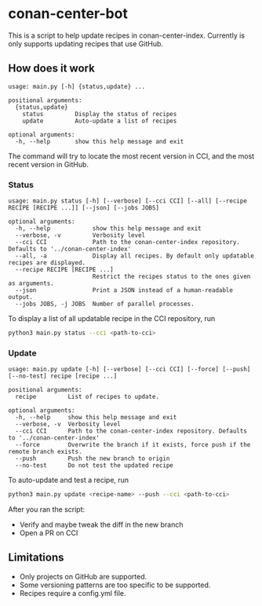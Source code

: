 # conan-center-bot

This is a script to help update recipes in conan-center-index.
Currently is only supports updating recipes that use GitHub.

## How does it work

```
usage: main.py [-h] {status,update} ...

positional arguments:
  {status,update}
    status         Display the status of recipes
    update         Auto-update a list of recipes

optional arguments:
  -h, --help       show this help message and exit
```

The command will try to locate the most recent version in CCI, and the most recent version in GitHub.

### Status

```
usage: main.py status [-h] [--verbose] [--cci CCI] [--all] [--recipe RECIPE [RECIPE ...]] [--json] [--jobs JOBS]

optional arguments:
  -h, --help            show this help message and exit
  --verbose, -v         Verbosity level
  --cci CCI             Path to the conan-center-index repository. Defaults to '../conan-center-index'
  --all, -a             Display all recipes. By default only updatable recipes are displayed.
  --recipe RECIPE [RECIPE ...]
                        Restrict the recipes status to the ones given as arguments.
  --json                Print a JSON instead of a human-readable output.
  --jobs JOBS, -j JOBS  Number of parallel processes.
```

To display a list of all updatable recipe in the CCI repository, run

```bash
python3 main.py status --cci <path-to-cci>
```

### Update

```
usage: main.py update [-h] [--verbose] [--cci CCI] [--force] [--push] [--no-test] recipe [recipe ...]

positional arguments:
  recipe         List of recipes to update.

optional arguments:
  -h, --help     show this help message and exit
  --verbose, -v  Verbosity level
  --cci CCI      Path to the conan-center-index repository. Defaults to '../conan-center-index'
  --force        Overwrite the branch if it exists, force push if the remote branch exists.
  --push         Push the new branch to origin
  --no-test      Do not test the updated recipe
```

To auto-update and test a recipe, run

```bash
python3 main.py update <recipe-name> --push --cci <path-to-cci>
```

After you ran the script:

- Verify and maybe tweak the diff in the new branch
- Open a PR on CCI

## Limitations

- Only projects on GitHub are supported.
- Some versioning patterns are too specific to be supported.
- Recipes require a config.yml file.
